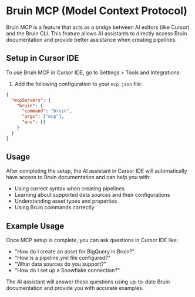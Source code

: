 # Bruin MCP (Model Context Protocol)

Bruin MCP is a feature that acts as a bridge between AI editors (like Cursor) and the Bruin CLI. This feature allows AI assistants to directly access Bruin documentation and provide better assistance when creating pipelines.


## Setup in Cursor IDE

To use Bruin MCP in Cursor IDE, go to Settings > Tools and Integrations:

1. Add the following configuration to your `mcp.json` file:

```json
{
  "mcpServers": {
    "bruin": {
      "command": "bruin",
      "args": ["mcp"],
      "env": {}
    }
  }
}
```

## Usage

After completing the setup, the AI assistant in Cursor IDE will automatically have access to Bruin documentation and can help you with:

- Using correct syntax when creating pipelines
- Learning about supported data sources and their configurations
- Understanding asset types and properties
- Using Bruin commands correctly

## Example Usage

Once MCP setup is complete, you can ask questions in Cursor IDE like:

- "How do I create an asset for BigQuery in Bruin?"
- "How is a pipeline.yml file configured?"
- "What data sources do you support?"
- "How do I set up a Snowflake connection?"

The AI assistant will answer these questions using up-to-date Bruin documentation and provide you with accurate examples.

